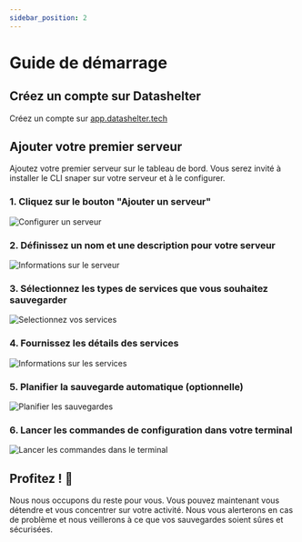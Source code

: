 ```yaml
---
sidebar_position: 2
---
```


# Guide de démarrage

## Créez un compte sur Datashelter

Créez un compte sur [app.datashelter.tech](https://app.datashelter.tech)


## Ajouter votre premier serveur

Ajoutez votre premier serveur sur le tableau de bord. Vous serez invité à installer le CLI snaper sur votre serveur et à le configurer.

### 1. Cliquez sur le bouton "Ajouter un serveur"
![Configurer un serveur](assets/quickstart/configure_server.png)

### 2. Définissez un nom et une description pour votre serveur
![Informations sur le serveur](assets/quickstart/1_server_informations.png)

### 3. Sélectionnez les types de services que vous souhaitez sauvegarder
![Selectionnez vos services](assets/quickstart/2_select_services.png)

### 4. Fournissez les détails des services
![Informations sur les services](assets/quickstart/3_service_informations.png)

### 5. Planifier la sauvegarde automatique (optionnelle)
![Planifier les sauvegardes](assets/quickstart/4_set_scheduling.png)

### 6. Lancer les commandes de configuration dans votre terminal
![Lancer les commandes dans le terminal](assets/quickstart/5_final_step.png)

## Profitez ! 🚀

Nous nous occupons du reste pour vous. Vous pouvez maintenant vous détendre et vous concentrer sur votre activité. Nous vous alerterons en cas de problème et nous veillerons à ce que vos sauvegardes soient sûres et sécurisées.